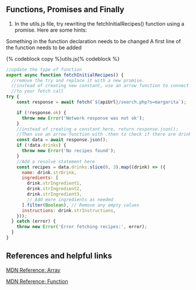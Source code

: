 ## Functions, Promises and Finally

 
 1. In the utils.js file, try rewriting the fetchInitialRecipes() function using a promise. Here are some hints:

Something in the function declaration needs to be changed
A first line of the function needs to be added


 {% codeblock copy %}utils.js{% codeblock %}
```js
//update the type of function 
export async function fetchInitialRecipes() {
  //remove the try and replace it with a new promise. 
  //instead of creating new constant, use an arrow function to connect the new promise
  //to your fetch call
try {
    const response = await fetch(`${apiUrl}/search.php?s=margarita`);

    if (!response.ok) {
      throw new Error('Network response was not ok');
    }
    //instead of creating a constant here, return response.json();  
    //Then use an arrow function with .then to check if there are drinks
    const data = await response.json();
    if (!data.drinks) {
      throw new Error('No recipes found');
    }
    //Add a resolve statement here
    const recipes = data.drinks.slice(0, 3).map((drink) => ({
      name: drink.strDrink,
      ingredients: [
        drink.strIngredient1,
        drink.strIngredient2,
        drink.strIngredient3,
        // Add more ingredients as needed
      ].filter(Boolean), // Remove any empty values
      instructions: drink.strInstructions,
    }));
  } catch (error) {
    throw new Error('Error fetching recipes:', error);
  }
}

 ```
## References and helpful links

[MDN Reference: Array](https://developer.mozilla.org/en-US/docs/Web/JavaScript/Reference/Global_Objects/Array)

[MDN Reference: Function](https://developer.mozilla.org/en-US/docs/Glossary/Function)
